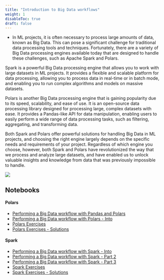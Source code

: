```yaml
---
title: "Introduction to Big Data workflows"
weight: 1
disableToc: true
draft: false
---
```



* In ML projects, it is often necessary to process large amounts of data, known as Big Data. This can pose a significant challenge for traditional data processing tools and techniques. Fortunately, there are a variety of Big Data processing engines available today that are designed to handle these challenges, such as Apache Spark and Polars.

Spark is a powerful Big Data processing engine that allows you to work with large datasets in ML projects. It provides a flexible and scalable platform for data processing, allowing you to process data in real-time or in batch mode, and enabling you to run complex algorithms and models on massive datasets.

Polars is another Big Data processing engine that is gaining popularity due to its speed, scalability, and ease of use. It is an open-source data processing library designed for processing large, complex datasets with ease. It provides a Pandas-like API for data manipulation, enabling users to easily perform a wide range of data processing tasks, such as filtering, aggregating, and transforming data.

Both Spark and Polars offer powerful solutions for handling Big Data in ML projects, and choosing the right engine largely depends on the specific needs and requirements of your project. Regardless of which engine you choose, however, both Spark and Polars have revolutionized the way that we process and analyze large datasets, and have enabled us to unlock valuable insights and knowledge from data that was previously impossible to handle.

![](https://www.dominodatalab.com/hs-fs/hubfs/Imported_Blog_Media/polars_benchmark.png?width=774&name=polars_benchmark.png)

   

## Notebooks

#### Polars
* [Performing a Big Data workflow with Pandas and Polars](https://colab.research.google.com/github/aaubs/ds-master/blob/main/notebooks/M6_Performing_a_Big_Data_workflow_with_Pandas_and_Polars.ipynb)
* [Performing a Big Data workflow with Polars - Into](https://colab.research.google.com/github/aaubs/ds-master/blob/main/notebooks/M6_Performing_a_Big_Data_workflow_with_Polars_Into.ipynb)
* [Polars Exercises](https://colab.research.google.com/github/aaubs/ds-master/blob/main/notebooks/M6_Polars_Exercises.ipynb)
 * [Polars Exercises - Solutions]()
<!-- * [Polars Exercises - Solutions](https://colab.research.google.com/github/aaubs/ds-master/blob/main/notebooks/M6_Polars_Exercises_Soultions.ipynb) -->

#### Spark
* [Performing a Big Data workflow with Spark - Into](https://colab.research.google.com/github/aaubs/ds-master/blob/main/notebooks/M6_Performing_a_Big_Data_workflow_with_Spark_Into.ipynb)
* [Performing a Big Data workflow with Spark - Part 2](https://colab.research.google.com/github/aaubs/ds-master/blob/main/notebooks/M6_Performing_a_Big_Data_workflow_with_Spark_Part2.ipynb)
* [Performing a Big Data workflow with Spark - Part 3](https://colab.research.google.com/github/aaubs/ds-master/blob/main/notebooks/M6_Performing_a_Big_Data_workflow_with_Spark_Part3.ipynb)
* [Spark Exercises](https://colab.research.google.com/github/aaubs/ds-master/blob/main/notebooks/M6_Spark_Exercises.ipynb)
* [Spark Exercises - Solutions]()
<!-- * [Spark Exercises - Solutions](https://colab.research.google.com/github/aaubs/ds-master/blob/main/notebooks/M6_Spark_Exercises_Soultions.ipynb) -->